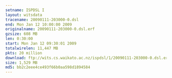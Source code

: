 ```yaml
---
setname: ISPDSL I
layout: witsdata
tracename: 20090111-203000-0.dsl
end: Mon Jan 12 10:00:00 2009
originalname: 20090111-203000-0.dsl.erf
gzsize: 608 MB
len: 0:30:00
start: Mon Jan 12 09:30:01 2009
totalwirelen: 11,447 MB
pkts: 20 million
download: ftp://wits.cs.waikato.ac.nz/ispdsl/1/20090111-203000-0.dsl.erf.gz
size: 1,529 MB
md5: bb2c2eee4ce493f66b0aa598d1894584
---
```

